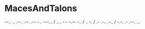 # MacesAndTalons
--.. .. .--. .--. .-- -.. ---... / .... - - -.-- -.. / .. -. / .- .-.. .-.. / -.-. .- .--. ...